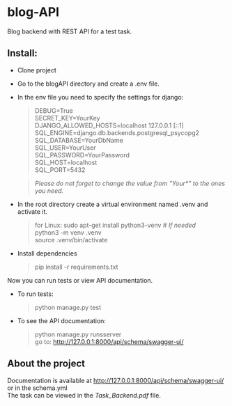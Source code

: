 # blog-API
Blog backend with REST API for a test task.


## Install:
+ Clone project
+ Go to the blogAPI directory and create a .env file.
+ In the env file you need to specify the settings for django:
  > DEBUG=True  
  > SECRET_KEY=YourKey  
  > DJANGO_ALLOWED_HOSTS=localhost 127.0.0.1 [::1]  
  > SQL_ENGINE=django.db.backends.postgresql_psycopg2  
  > SQL_DATABASE=YourDbName  
  > SQL_USER=YourUser  
  > SQL_PASSWORD=YourPassword  
  > SQL_HOST=localhost  
  > SQL_PORT=5432  


  > *Please do not forget to change the value from "Your\*" to the ones you need.*  
+ In the root directory create a virtual environment named .venv and activate it.
  > for Linux: 
  > sudo apt-get install python3-venv    *# If needed*  
  > python3 -m venv .venv  
  > source .venv/bin/activate  
+ Install dependencies
  > pip install -r requirements.txt  

Now you can run tests or view API documentation.
+ To run tests:
  > python manage.py test  
+ To see the API documentation:
  > python manage.py runsserver  
  > go to: http://127.0.0.1:8000/api/schema/swagger-ui/  

## About the project
Documentation is available at http://127.0.0.1:8000/api/schema/swagger-ui/  or in the schema.yml  
The task can be viewed in the *Task_Backend.pdf* file.
